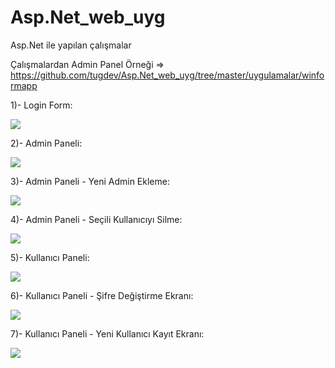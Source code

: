 Asp.Net_web_uyg
===============

Asp.Net ile yapılan çalışmalar

Çalışmalardan Admin Panel Örneği => https://github.com/tugdev/Asp.Net_web_uyg/tree/master/uygulamalar/winformapp

 1)- Login Form:
 
 <img src = "http://i.imgur.com/WKVAma8.jpg" >
 
 2)- Admin Paneli:
 
 <img src = "http://i.imgur.com/G8L03Qq.jpg" >
 
 3)- Admin Paneli - Yeni Admin Ekleme:

 <img src = "http://i.imgur.com/tzUerRX.jpg" >
 
 4)- Admin Paneli - Seçili Kullanıcıyı Silme:

 <img src = "http://i.imgur.com/yD3F9RF.jpg" >
 
 5)- Kullanıcı Paneli:

 <img src = "http://i.imgur.com/QsiOC2T.jpg" >
 
 6)- Kullanıcı Paneli - Şifre Değiştirme Ekranı:

 <img src = "http://i.imgur.com/cZrpYwv.jpg" >
 
 7)- Kullanıcı Paneli - Yeni Kullanıcı Kayıt Ekranı:

 <img src = "http://i.imgur.com/b74idqP.jpg" >


